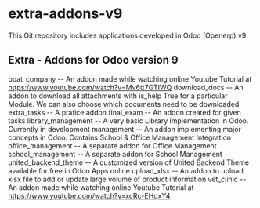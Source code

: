 # extra-addons-v9
This Git repository includes applications developed in Odoo (Openerp) v9.

Extra - Addons for Odoo version 9
---------------------------------

boat_company -- An addon made while watching online Youtube Tutorial at https://www.youtube.com/watch?v=Mv6tt7GTIWQ
download_docs -- An addon to download all attachments with is_help True for a particular Module. We can also choose which documents need to be downloaded
extra_tasks -- A pratice addon
final_exam -- An addon created for given tasks
library_management -- A very basic Library implementation in Odoo. Currently in development
management -- An addon implementing major concepts in Odoo. Contains School & Office Management Integration
office_management -- A separate addon for Office Management
school_management -- A separate addon for School Management
united_backend_theme -- A customized version of United Backend Theme available for free in Odoo Apps online
upload_xlsx -- An addon to upload xlsx file to add or update large volume of product information
vet_clinic -- An addon made while watching online Youtube Tutorial at https://www.youtube.com/watch?v=xcRc-EHqxY4